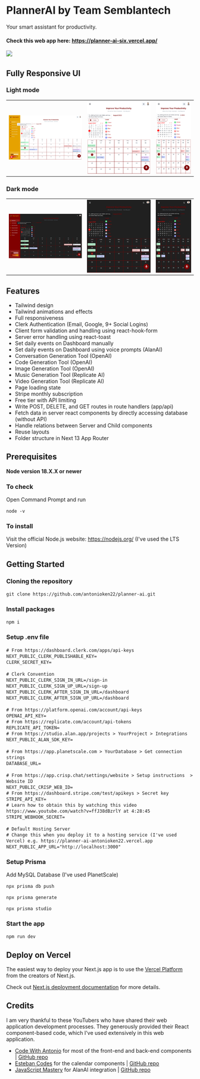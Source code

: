 # PlannerAI by Team Semblantech
Your smart assistant for productivity.
#### Check this web app here: https://planner-ai-six.vercel.app/

![](/demo-images/landing.png)


## Fully Responsive UI

### Light mode

<table>
  <tr>
    <td><img src="/demo-images/dashboard-lg-light.png" alt="Light Mode Large"></td>
    <td><img src="/demo-images/dashboard-md-light.png" alt="Light Mode Medium"></td>
    <td><img src="/demo-images/dashboard-sm-light.png" alt="Light Mode Small"></td>
  </tr>
</table>

### Dark mode

<table>
  <tr>
    <td><img src="/demo-images/dashboard-lg-dark.png" alt="Dark Mode Large"></td>
    <td><img src="/demo-images/dashboard-md-dark.png" alt="Dark Mode Medium"></td>
    <td><img src="/demo-images/dashboard-sm-dark.png" alt="Dark Mode Small"></td>
  </tr>
</table>


## Features
- Tailwind design
- Tailwind animations and effects
- Full responsiveness
- Clerk Authentication (Email, Google, 9+ Social Logins)
- Client form validation and handling using react-hook-form
- Server error handling using react-toast
- Set daily events on Dashboard manually
- Set daily events on Dashboard using voice prompts (AlanAI)
- Conversation Generation Tool (OpenAI)
- Code Generation Tool (OpenAI)
- Image Generation Tool (OpenAI)
- Music Generation Tool (Replicate AI)
- Video Generation Tool (Replicate AI)
- Page loading state
- Stripe monthly subscription
- Free tier with API limiting
- Write POST, DELETE, and GET routes in route handlers (app/api)
- Fetch data in server react components by directly accessing database (without API)
- Handle relations between Server and Child components
- Reuse layouts
- Folder structure in Next 13 App Router


## Prerequisites
**Node version 18.X.X or newer**

### To check 
Open Command Prompt and run
```shell
node -v
```

### To install
Visit the official Node.js website: https://nodejs.org/ (I've used the LTS Version)


## Getting Started

### Cloning the repository
```shell
git clone https://github.com/antonioken22/planner-ai.git
```

### Install packages
```shell
npm i
```

### Setup .env file
```env
# From https://dashboard.clerk.com/apps/api-keys
NEXT_PUBLIC_CLERK_PUBLISHABLE_KEY=
CLERK_SECRET_KEY=

# Clerk Convention
NEXT_PUBLIC_CLERK_SIGN_IN_URL=/sign-in
NEXT_PUBLIC_CLERK_SIGN_UP_URL=/sign-up
NEXT_PUBLIC_CLERK_AFTER_SIGN_IN_URL=/dashboard
NEXT_PUBLIC_CLERK_AFTER_SIGN_UP_URL=/dashboard

# From https://platform.openai.com/account/api-keys
OPENAI_API_KEY=
# From https://replicate.com/account/api-tokens
REPLICATE_API_TOKEN=
# From https://studio.alan.app/projects > YourProject > Integrations
NEXT_PUBLIC_ALAN_SDK_KEY=

# From https://app.planetscale.com > YourDatabase > Get connection strings
DATABASE_URL=

# From https://app.crisp.chat/settings/website > Setup instructions  > Website ID
NEXT_PUBLIC_CRISP_WEB_ID=
# From https://dashboard.stripe.com/test/apikeys > Secret key
STRIPE_API_KEY=
# Learn how to obtain this by watching this video https://www.youtube.com/watch?v=ffJ38dBzrlY at 4:28:45
STRIPE_WEBHOOK_SECRET=

# Default Hosting Server
# Change this when you deploy it to a hosting service (I've used Vercel) e.g. https://planner-ai-antonioken22.vercel.app
NEXT_PUBLIC_APP_URL="http://localhost:3000"
```

### Setup Prisma
Add MySQL Database (I've used PlanetScale)

```shell
npx prisma db push
```
```shell
npx prisma generate
```
```shell
npx prisma studio
```

### Start the app

```shell
npm run dev
```

## Deploy on Vercel
The easiest way to deploy your Next.js app is to use the [Vercel Platform](https://vercel.com/new?utm_medium=default-template&filter=next.js&utm_source=create-next-app&utm_campaign=create-next-app-readme) from the creators of Next.js.

Check out [Next.js deployment documentation](https://nextjs.org/docs/deployment) for more details.

## Credits
I am very thankful to these YouTubers who have shared their web application development processes. They generously provided their React component-based code, which I've used extensively in this web application.

- [Code With Antonio](https://www.youtube.com/watch?v=ffJ38dBzrlY&t=16264s) for most of the front-end and back-end components | [GitHub repo](https://github.com/AntonioErdeljac/next13-ai-saas)
- [Esteban Codes](https://www.youtube.com/watch?v=KUKyTRYGrnU&t=7328s) for the calendar components | [GitHub repo](https://github.com/3stbn/google-calendar-clone)
- [JavaScript Mastery](https://www.youtube.com/watch?v=rqw3OftE5sA&t=704s) for AlanAI integration | [GitHub repo](https://github.com/adrianhajdin/project_news_alan_ai)
